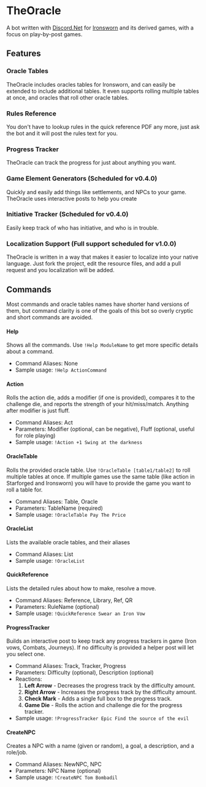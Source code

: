 # TheOracle

A bot written with [Discord.Net](https://discord.foxbot.me/stable/) for [Ironsworn](https://www.ironswornrpg.com/) and its derived games, with a focus on play-by-post games.

## Features
### Oracle Tables
TheOracle includes oracles tables for Ironsworn, and can easily be extended to include additional tables. It even supports rolling multiple tables at once, and oracles that roll other oracle tables.
### Rules Reference
You don't have to lookup rules in the quick reference PDF any more, just ask the bot and it will post the rules text for you.
### Progress Tracker
TheOracle can track the progress for just about anything you want.
### Game Element Generators (Scheduled for v0.4.0)
Quickly and easily add things like settlements, and NPCs to your game. TheOracle uses interactive posts to help you create 
### Initiative Tracker (Scheduled for v0.4.0)
Easily keep track of who has initiative, and who is in trouble.
### Localization Support (Full support scheduled for v1.0.0)
TheOracle is written in a way that makes it easier to localize into your native language. Just fork the project, edit the resource files, and add a pull request and you localization will be added.

## Commands
Most commands and oracle tables names have shorter hand versions of them, but command clarity is one of the goals of this bot so overly cryptic and short commands are avoided.
#### Help
Shows all the commands. Use `!Help ModuleName` to get more specific details about a command.
 * Command Aliases: None
 * Sample usage: `!Help ActionCommand`
#### Action
Rolls the action die, adds a modifier (if one is provided), compares it to the challenge die, and reports the strength of your hit/miss/match. Anything after modifier is just fluff. 
 * Command Aliases: Act
 * Parameters: Modifier (optional, can be negative), Fluff (optional, useful for role playing)
 * Sample usage: `!Action +1 Swing at the darkness`
#### OracleTable
Rolls the provided oracle table. Use `!OracleTable [table1/table2]` to roll multiple tables at once. If multiple games use the same table (like action in Starforged and Ironsworn) you will have to provide the game you want to roll a table for.
 * Command Aliases: Table, Oracle
 * Parameters: TableName (required)
 * Sample usage: `!OracleTable Pay The Price`
#### OracleList
Lists the available oracle tables, and their aliases
 * Command Aliases: List
 * Sample usage: `!OracleList`
#### QuickReference
Lists the detailed rules about how to make, resolve a move. 
 * Command Aliases: Reference, Library, Ref, QR
 * Parameters: RuleName (optional)
 * Sample usage: `!QuickReference Swear an Iron Vow`
 #### ProgressTracker
Builds an interactive post to keep track any progress trackers in game (Iron vows, Combats, Journeys). If no difficulty is provided a helper post will let you select one.
 * Command Aliases: Track, Tracker, Progress
 * Parameters: Difficulty (optional), Description (optional)
 * Reactions: 
   1. **Left Arrow** - Decreases the progress track by the difficulty amount. 
   2. **Right Arrow** - Increases the progress track by the difficulty amount.
   3. **Check Mark** - Adds a single full box to the progress track.
   4. **Game Die** - Rolls the action and challenge die for the progress tracker.
 * Sample usage: `!ProgressTracker Epic Find the source of the evil`
 #### CreateNPC
Creates a NPC with a name (given or random), a goal, a description, and a role/job.
 * Command Aliases: NewNPC, NPC
 * Parameters: NPC Name (optional)
 * Sample usage: `!CreateNPC Tom Bombadil`
